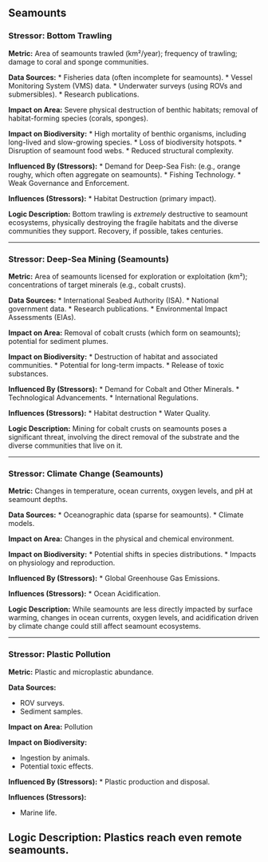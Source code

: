 ## Seamounts

### Stressor: Bottom Trawling

**Metric:** Area of seamounts trawled (km²/year); frequency of trawling; damage to coral and sponge communities.

**Data Sources:**
    *   Fisheries data (often incomplete for seamounts).
    *   Vessel Monitoring System (VMS) data.
    *   Underwater surveys (using ROVs and submersibles).
    *   Research publications.

**Impact on Area:** Severe physical destruction of benthic habitats; removal of habitat-forming species (corals, sponges).

**Impact on Biodiversity:**
    *   High mortality of benthic organisms, including long-lived and slow-growing species.
    *   Loss of biodiversity hotspots.
    *   Disruption of seamount food webs.
    *   Reduced structural complexity.

**Influenced By (Stressors):**
    *   Demand for Deep-Sea Fish: (e.g., orange roughy, which often aggregate on seamounts).
    *   Fishing Technology.
    *   Weak Governance and Enforcement.

**Influences (Stressors):**
    *   Habitat Destruction (primary impact).

**Logic Description:** Bottom trawling is *extremely* destructive to seamount ecosystems, physically destroying the fragile habitats and the diverse communities they support. Recovery, if possible, takes centuries.

---

### Stressor: Deep-Sea Mining (Seamounts)

**Metric:** Area of seamounts licensed for exploration or exploitation (km²); concentrations of target minerals (e.g., cobalt crusts).

**Data Sources:**
    *   International Seabed Authority (ISA).
    *   National government data.
    *   Research publications.
    *   Environmental Impact Assessments (EIAs).

**Impact on Area:** Removal of cobalt crusts (which form on seamounts); potential for sediment plumes.

**Impact on Biodiversity:**
    *   Destruction of habitat and associated communities.
    *   Potential for long-term impacts.
    *   Release of toxic substances.

**Influenced By (Stressors):**
    *   Demand for Cobalt and Other Minerals.
    *   Technological Advancements.
    *   International Regulations.

**Influences (Stressors):**
    * Habitat destruction
    *   Water Quality.

**Logic Description:** Mining for cobalt crusts on seamounts poses a significant threat, involving the direct removal of the substrate and the diverse communities that live on it.

---

### Stressor: Climate Change (Seamounts)

**Metric:** Changes in temperature, ocean currents, oxygen levels, and pH at seamount depths.

**Data Sources:**
    *   Oceanographic data (sparse for seamounts).
    *   Climate models.

**Impact on Area:** Changes in the physical and chemical environment.

**Impact on Biodiversity:**
    *   Potential shifts in species distributions.
    *   Impacts on physiology and reproduction.

**Influenced By (Stressors):**
    *   Global Greenhouse Gas Emissions.

**Influences (Stressors):**
    *   Ocean Acidification.

**Logic Description:** While seamounts are less directly impacted by surface warming, changes in ocean currents, oxygen levels, and acidification driven by climate change could still affect seamount ecosystems.

---
### Stressor: Plastic Pollution

**Metric:** Plastic and microplastic abundance.

**Data Sources:**
 * ROV surveys.
 * Sediment samples.

**Impact on Area:** Pollution

**Impact on Biodiversity:**
* Ingestion by animals.
* Potential toxic effects.

**Influenced By (Stressors):**
         * Plastic production and disposal.

**Influences (Stressors):**
  * Marine life.

**Logic Description:** Plastics reach even remote seamounts.
---